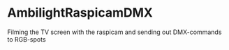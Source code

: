 # AmbilightRaspicamDMX
Filming the TV screen with the raspicam and sending out DMX-commands to RGB-spots
